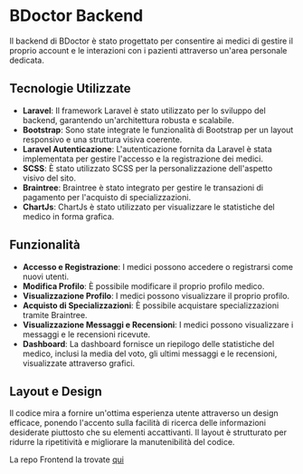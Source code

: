# BDoctor Backend

Il backend di BDoctor è stato progettato per consentire ai medici di gestire il proprio account e le interazioni con i pazienti attraverso un'area personale dedicata.

## Tecnologie Utilizzate

- **Laravel**: Il framework Laravel è stato utilizzato per lo sviluppo del backend, garantendo un'architettura robusta e scalabile.
- **Bootstrap**: Sono state integrate le funzionalità di Bootstrap per un layout responsivo e una struttura visiva coerente.
- **Laravel Autenticazione**: L'autenticazione fornita da Laravel è stata implementata per gestire l'accesso e la registrazione dei medici.
- **SCSS**: È stato utilizzato SCSS per la personalizzazione dell'aspetto visivo del sito.
- **Braintree**: Braintree è stato integrato per gestire le transazioni di pagamento per l'acquisto di specializzazioni.
- **ChartJs**: ChartJs è stato utilizzato per visualizzare le statistiche del medico in forma grafica.

## Funzionalità

- **Accesso e Registrazione**: I medici possono accedere o registrarsi come nuovi utenti.
- **Modifica Profilo**: È possibile modificare il proprio profilo medico.
- **Visualizzazione Profilo**: I medici possono visualizzare il proprio profilo.
- **Acquisto di Specializzazioni**: È possibile acquistare specializzazioni tramite Braintree.
- **Visualizzazione Messaggi e Recensioni**: I medici possono visualizzare i messaggi e le recensioni ricevute.
- **Dashboard**: La dashboard fornisce un riepilogo delle statistiche del medico, inclusi la media del voto, gli ultimi messaggi e le recensioni, visualizzate attraverso grafici.

## Layout e Design

Il codice mira a fornire un'ottima esperienza utente attraverso un design efficace, ponendo l'accento sulla facilità di ricerca delle informazioni desiderate piuttosto che su elementi accattivanti. Il layout è strutturato per ridurre la ripetitività e migliorare la manutenibilità del codice.

La repo Frontend la trovate [qui](https://github.com/DavideCiammetti/B-doctor-vue)
